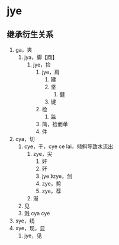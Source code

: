 # jye

## 继承衍生关系

1. ga，夹
   1. jya，脚【商】
      1. jye，捡
         1. jye，肩
            1. 建
            2. 坚
               1. 健
            3. 键
         2. 检  
            1. 监
         3. 简，捡而单
         4. 件
2. cya，切
   1. cye，千，cye ce lai，倾斜导致水流出
      1. zye，尖
         1. 奸
         2. 歼
         3. jye 》zye，剑
         4. zye，剪
         5. zye，荐
      2. 渐
   2. 见
   3. 溅
cya
    cye
1. sye，线
2. xye，现，显
   1. jye，见

